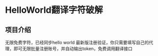 # HelloWorld翻译字符破解

## 项目介绍

无限免费字符，已经同步hello world 最新版注册验证，你只需要填写自己的代理，即可无限批量注册账号，并自动输出token，免费调用翻译接口

